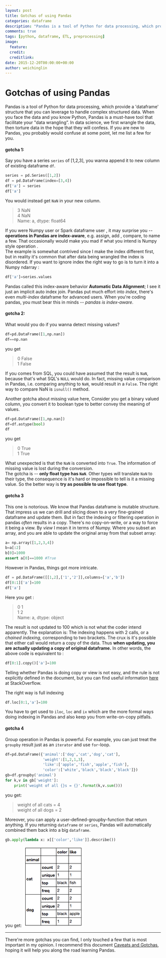 ```yaml
---
layout: post
title: Gotchas of using Pandas
categories: dataframe
description: "Pandas is a tool of Python for data processing, which provide a 'dataframe' structure that you can leverage to handle complex structured data. This post will give you some important points that may help you cross the pitfalls when you're learning the pandas. "
comments: true
tags: [python, dataframe, ETL, preprocessing]
image:
  feature:
  credit:
  creditlink:
date: 2015-12-20T00:00:00+00:00
author: weichinglin
---
```


# Gotchas of using Pandas
Pandas is a tool of Python for data processing, which provide a 'dataframe' structure that you can leverage to handle complex structured data. When you face the data and you know Python, Pandas is a must-have tool that facilitate your "data wrangling”. In data science, we first wrangle the data, then torture data in the hope that they will confess.
If you are new to Pandas, you probably would confuse at some point, let me list a few for you.

#### gotcha 1:
Say you have a series `series` of [1,2,3], you wanna append it to new column of existing dataframe `df`.

```python
series = pd.Series([1,2])
df = pd.DataFrame(index=[3,4])
df['a'] = series
df['a']
```
You would instead get `NaN` in your new column.
> 3   NaN  
> 4   NaN  
> Name: a, dtype: float64

If you were Numpy user or Spark dataframe user , it may surprise you -- **operations in Pandas are index-aware**, e.g. assign, add , compare, to name a few. That occasionally would make you mad if what you intend is Numpy style operation .   
The example is somewhat contrived since I make the index different first, but in reality it's common that after data being wrangled the index is disordered.
If you want to ignore index the right way to go is to turn it into a Numpy ndarray :

```python
df['a']=series.values
```

Pandas called this index-aware behavior **Automatic Data Alignment**; I see it just an implicit auto index join. Pandas put much effort into *index*, there's even *multi-index* dataframe for advanced users. When you're coding pandas, you must bear this in minds -- *pandas is index-aware*.

#### gotcha 2:
What would you do if you wanna detect missing values?

```python
df=pd.DataFrame([1,np.nan])
df==np.nan
```
you get
> 0	False  
> 1	False  

If you comes from SQL, you could have assumed that the result is `NaN`, because that's what SQL's `NULL` would do. In fact, missing value comparison in Pandas, i.e. comparing anything to `NaN`, would result in a `False`.
The right way to compare NaN is `isnull()` method.

Another gotcha about missing value here, Consider you get a binary valued column, you convert it to boolean type  to better convey the meaning of values.

```python
df=pd.DataFrame([1,np.nan])
df=df.astype(bool)
df
```
you get
> 0	True  
> 1	True  

What unexpected is that the `NaN` is converted into `True`. The information of missing value is lost during the conversion.  
The gotcha is -- **only float type has `NaN`**. Other types will translate `NaN` to their type, the consequence is it's hard or impossible to tell is it a missing value. So the better way is **try as possible to use float type**.

#### gotcha 3
This one is notorious. We know that Pandas dataframe is mutable structure. That impress us we can drill and slicing down to a very fine-grained dataframe and update them. But in fact the indexing or filtering operation in pandas *often* results in a copy. There's no copy-on-write, or a way to force it being a view. By *view* I mean it in terms of Numpy. Where you subset an array, and you are able to update the original array from that subset array:

```python
a= np.array([1,2,3,4])
b=a[:2]
b[0]=1000
assert a[0]==1000 #True  
```

However in Pandas, things got more intricate.

```python
df = pd.DataFrame([[1,2],['1','2']],columns=['a','b'])
df[0:1]['a']=100
df['a']
```
Here you get :
> 0    1  
> 1    2  
> Name: a, dtype: object  

The result is not updated to 100 which is not what the coder intend apparently. The explanation is: The indexing happens with 2 calls, or a *chained indexing*, corresponding to two brackets. The crux is it's possible that either call would return a copy of the data. Thus **when updating, you are actually updating a copy of original dataframe.** In other words, the above code is equivalent to :
```python
df[0:1].copy()['a']=100
```

Telling whether Pandas is doing copy or view is not easy, and the rule is not explicitly defined in the document, but you can find useful information [here](http://stackoverflow.com/questions/23296282/what-rules-does-pandas-use-to-generate-a-view-vs-a-copy) at StackOverflow.

The right way is full indexing
```python
df.loc[0:1,'a']=100
```
You have to get used to `iloc`, `loc` and `ix` which are the more formal ways doing indexing in Pandas and also keep you from write-on-copy pitfalls.

#### gotcha 4
Group operation in Pandas is powerful. For example, you can just treat the `groupby` result just as an `iterator` and use `for`-loop.

```python
df=pd.DataFrame({'animal':['dog','cat','dog','cat'],
                 'weight':[1,2,1,3],
                 'like':['apple','fish','apple','fish'],
                 'color':['white','black','black','black']})
gb=df.groupby('animal')
for k,v in gb['weight']:
    print('weight of all {}s = {}'.format(k,v.sum()))
```
you get:
> weight of all cats = 4  
> weight of all dogs = 2  

Moreover, you can apply a user-defined-groupby-function that return anything. If you returning `dataframe` or `series`, Pandas will automatically combined them back into a big `dataframe`.

```python
gb.apply(lambda x: x[['color','like']].describe())
```
you get:
![df](/img/blog/wayne/dataframe_20151220.png)


---
There're more gotchas you can find, I only touched a few that is most important in my opinion. I recommend this document [Caveats and Gotchas](http://pandas.pydata.org/pandas-docs/stable/gotchas.html), hoping it will help you along the road learning Pandas.
